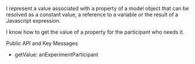 I represent a value associated with a property of a model object that can be resolved as a constant value, a reference to a variable or the result of a Javascript expression.

I know how to get the value of a property for the participant who needs it.


Public API and Key Messages

- getValue: anExperimentParticipant
